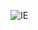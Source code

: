 ![IE](https://user-images.githubusercontent.com/99808714/174757001-a692bcd7-4125-496b-b44c-932da4710065.jpg)
